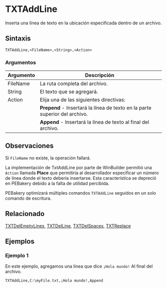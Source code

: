 # TXTAddLine

Inserta una línea de texto en la ubicación especificada dentro de un archivo.

## Sintaxis

```pebakery
TXTAddLine,<FileName>,<String>,<Action>
```

### Argumentos

| Argumento | Descripción |
| --- | --- |
| FileName | La ruta completa del archivo. |
| String | El texto que se agregará. |
| Action | Elija una de las siguientes directivas:|
|| **Prepend** - Insertará la línea de texto en la parte superior del archivo. |
|| **Append** - Insertará la línea de texto al final del archivo.

## Observaciones

Si `FileName` no existe, la operación fallará.

La implementación de TxtAddLine por parte de WinBuilder permitió una `Action` llamada **Place** que permitiría al desarrollador especificar un número de línea donde el texto debería insertarse. Esta característica se depreció en PEBakery debido a la falta de utilidad percibida.

PEBakery optimizará múltiples comandos `TXTAddLine` seguidos en un solo comando de escritura.

## Relacionado

[TXTDelEmptyLines](./TXTDelEmptyLines.md), [TXTDelLine](./TXTDelLine.md), [TXTDelSpaces](./TXTDelSpaces.md), [TXTReplace](./TXTReplace.md)

## Ejemplos

### Ejemplo 1

En este ejemplo, agregamos una línea que dice `¡Hola mundo!` Al final del archivo.

```pebakery
TXTAddLine,C:\myFile.txt,¡Hola mundo!,Append
```
